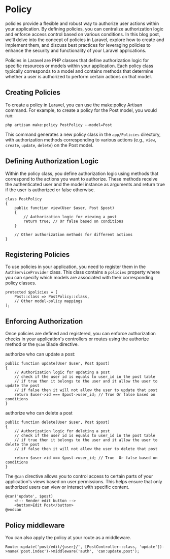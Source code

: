 # Policy

policies provide a flexible and robust way to authorize user actions within your application. By defining policies, you can centralize authorization logic and enforce access control based on various conditions. In this blog post, we'll delve into the concept of policies in Laravel, explore how to create and implement them, and discuss best practices for leveraging policies to enhance the security and functionality of your Laravel applications.

Policies in Laravel are PHP classes that define authorization logic for specific resources or models within your application. Each policy class typically corresponds to a model and contains methods that determine whether a user is authorized to perform certain actions on that model.

## Creating Policies

To create a policy in Laravel, you can use the make:policy Artisan command.
For example, to create a policy for the Post model, you would run:

```
php artisan make:policy PostPolicy --model=Post
```

This command generates a new policy class in the `app/Policies` directory, with authorization methods corresponding to various actions
(e.g., `view`, `create`, `update`, `delete`) on the Post model.

## Defining Authorization Logic

Within the policy class, you define authorization logic using methods that correspond to the actions you want to authorize. These methods receive the authenticated user and the model instance as arguments and return true if the user is authorized or false otherwise.

```
class PostPolicy
{
    public function view(User $user, Post $post)
    {
        // Authorization logic for viewing a post
        return true; // Or false based on conditions
    }

    // Other authorization methods for different actions
}
```

## Registering Policies

To use policies in your application, you need to register them in the `AuthServiceProvider` class. This class contains a `policies` property where you can specify which models are associated with their corresponding policy classes.

```
protected $policies = [
    Post::class => PostPolicy::class,
    // Other model-policy mappings
];
```

## Enforcing Authorization

Once policies are defined and registered, you can enforce authorization checks in your application's controllers or routes using the authorize method or the `@can` Blade directive.

authorize who can update a post:

```
public function update(User $user, Post $post)
{
    // Authorization logic for updating a post
    // check if the user id is equals to user_id in the post table
    // if true then it belongs to the user and it allow the user to update the post
    // if false then it will not allow the user to update that post
    return $user->id === $post->user_id; // True Or false based on conditions
}
```

authorize who can delete a post

```
public function delete(User $user, Post $post)
{
    // Authorization logic for deleting a post
    // check if the user id is equals to user_id in the post table
    // if true then it belongs to the user and it allow the user to delete the post
    // if false then it will not allow the user to delete that post

    return $user->id === $post->user_id; // True  Or false based on conditions
}

```

The `@can` directive allows you to control access to certain parts of your application's views based on user permissions. This helps ensure that only authorized users can view or interact with specific content.

```
@can('update', $post)
    <!-- Render edit button -->
    <button>Edit Post</button>
@endcan
```

## Policy middleware

You can also apply the policy at your route as a middleware.

```
Route::update('post/edit/{user}/', [PostController::class, 'update'])->name('post.index')->middleware('auth', 'can:update,post');
```
